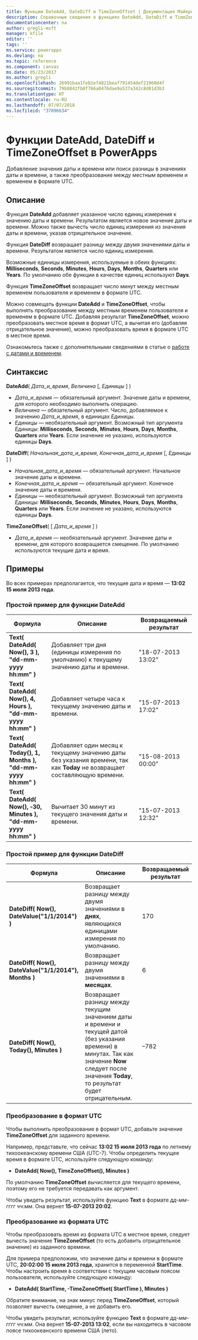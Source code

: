 ```yaml
---
title: Функции DateAdd, DateDiff и TimeZoneOffset | Документация Майкрософт
description: Справочные сведения о функциях DateAdd, DateDiff и TimeZoneOffset в PowerApps, включая описание синтаксиса и примеры.
documentationcenter: na
author: gregli-msft
manager: kfile
editor: ''
tags: ''
ms.service: powerapps
ms.devlang: na
ms.topic: reference
ms.component: canvas
ms.date: 05/23/2017
ms.author: gregli
ms.openlocfilehash: 26991baa1feb1ef4821beaf791454def21960d4f
ms.sourcegitcommit: 79b8842fb0f766a0476dae9a537a342c8d81d3b3
ms.translationtype: HT
ms.contentlocale: ru-RU
ms.lasthandoff: 07/07/2018
ms.locfileid: "37896634"
---
```

# <a name="dateadd-datediff-and-timezoneoffset-functions-in-powerapps"></a>Функции DateAdd, DateDiff и TimeZoneOffset в PowerApps
Добавление значения даты и времени или поиск разницы в значениях даты и времени, а также преобразование между местным временем и временем в формате UTC.

## <a name="description"></a>Описание
Функция **DateAdd** добавляет указанное число единиц измерения к значению даты и времени. Результатом является новое значение даты и времени. Можно также вычесть число единиц измерения из значения даты и времени, указав отрицательное значение.

Функция **DateDiff** возвращает разницу между двумя значениями даты и времени. Результатом является число единиц измерения.

Возможные единицы измерения, используемые в обеих функциях: **Milliseconds**, **Seconds**, **Minutes**, **Hours**, **Days**, **Months**, **Quarters** или **Years**.  По умолчанию обе функции в качестве единиц используют **Days**.

Функция **TimeZoneOffset** возвращает число минут между местным временем пользователя и временем в формате UTC.   

Можно совмещать функции **DateAdd** и **TimeZoneOffset**, чтобы выполнять преобразование между местным временем пользователя и временем в формате UTC.  Добавляя результат **TimeZoneOffset**, можно преобразовать местное время в формат UTC, а вычитая его (добавляя отрицательное значение), можно преобразовать время в формате UTC в местное время.

Ознакомьтесь также с дополнительными сведениями в статье о [работе с датами и временем](../show-text-dates-times.md).

## <a name="syntax"></a>Синтаксис
**DateAdd**( *Дата_и_время*, *Величина* [, *Единицы* ] )

* *Дата_и_время* — обязательный аргумент. Значение даты и времени, для которого необходимо выполнить операцию.
* *Величина* — обязательный аргумент. Число, добавляемое к значению *Дата_и_время*, в единицах *Единицы*.
* *Единицы* — необязательный аргумент. Возможный тип аргумента *Единицы*: **Milliseconds**, **Seconds**, **Minutes**, **Hours**, **Days**, **Months**, **Quarters** или **Years**.  Если значение не указано, используются единицы **Days**.

**DateDiff**( *Начальная_дата_и_время*, *Конечная_дата_и_время* [, *Единицы* ] )

* *Начальная_дата_и_время* — обязательный аргумент. Начальное значение даты и времени.
* *Конечная_дата_и_время* — обязательный аргумент. Конечное значение даты и времени.
* *Единицы* — необязательный аргумент. Возможный тип аргумента *Единицы*: **Milliseconds**, **Seconds**, **Minutes**, **Hours**, **Days**, **Months**, **Quarters** или **Years**.  Если значение не указано, используются единицы **Days**.

**TimeZoneOffset**( [ *Дата_и_время* ] )

* *Дата_и_время* — необязательный аргумент.  Значение даты и времени, для которого возвращается смещение.  По умолчанию используются текущие дата и время.

## <a name="examples"></a>Примеры
Во всех примерах предполагается, что текущие дата и время — **13:02 15 июля 2013 года**.

### <a name="simple-dateadd"></a>Простой пример для функции DateAdd

| Формула | Описание | Возвращаемый результат |
| --- | --- | --- |
| **Text( DateAdd( Now(), 3 ),<br>"dd-mm-yyyy hh:mm" )** |Добавляет три дня (единицы измерения по умолчанию) к текущему значению даты и времени. |"18-07-2013 13:02" |
| **Text( DateAdd( Now(), 4, Hours ),<br>"dd-mm-yyyy hh:mm" )** |Добавляет четыре часа к текущему значению даты и времени. |"15-07-2013 17:02" |
| **Text( DateAdd( Today(), 1, Months ),<br>"dd-mm-yyyy hh:mm" )** |Добавляет один месяц к текущему значению даты без указания времени, так как **Today** не возвращает составляющую времени. |"15-08-2013 00:00" |
| **Text( DateAdd( Now(), &#8209;30, Minutes ),<br>"dd-mm-yyyy hh:mm" )** |Вычитает 30 минут из текущего значения даты и времени. |"15-07-2013 12:32" |

### <a name="simple-datediff"></a>Простой пример для функции DateDiff

| Формула | Описание | Возвращаемый результат |
| --- | --- | --- |
| **DateDiff( Now(), DateValue("1/1/2014") )** |Возвращает разницу между двумя значениями в **днях**, являющихся единицами измерения по умолчанию. |170 |
| **DateDiff( Now(), DateValue("1/1/2014"), Months )** |Возвращает разницу между двумя значениями в **месяцах**. |6 |
| **DateDiff( Now(), Today(), Minutes )** |Возвращает разницу между текущим значением даты и времени и текущей датой (без указания времени) в минутах.  Так как значение **Now** следует после значения **Today**, то результат будет отрицательным. |–782 |

### <a name="converting-to-utc"></a>Преобразование в формат UTC
Чтобы выполнить преобразование в формат UTC, добавьте значение **TimeZoneOffset** для заданного времени.  

Например, представьте, что сейчас **13:02 15 июля 2013 года** по летнему тихоокеанскому времени США (UTC-7).  Чтобы определить текущее время в формате UTC, используйте следующую команду:

* **DateAdd( Now(), TimeZoneOffset(), Minutes )**

По умолчанию **TimeZoneOffset** вычисляется для текущего времени, поэтому его не требуется передавать как аргумент.

Чтобы увидеть результат, используйте функцию **Text** в формате *дд-мм-гггг чч:мм*. Она вернет **15-07-2013 20:02**.

### <a name="converting-from-utc"></a>Преобразование из формата UTC
Чтобы преобразовать время из формата UTC в местное время, следует вычесть значение **TimeZoneOffset** (то есть добавить отрицательное значение) из заданного времени.

Для примера предположим, что значение даты и времени в формате UTC, **20:02:00 15 июля 2013 года**, хранится в переменной **StartTime**. Чтобы настроить время в соответствии с текущим часовым поясом пользователя, используйте следующую команду:

* **DateAdd( StartTime, -TimeZoneOffset( StartTime ), Minutes )**

Обратите внимание, на знак минус перед **TimeZoneOffset**, который позволяет вычесть смещение, а не добавить его.

Чтобы увидеть результат, используйте функцию **Text** в формате *дд-мм-гггг чч:мм*. Она вернет **15-07-2013 13:02**, если вы находитесь в часовом поясе тихоокеанского времени США (лето).

